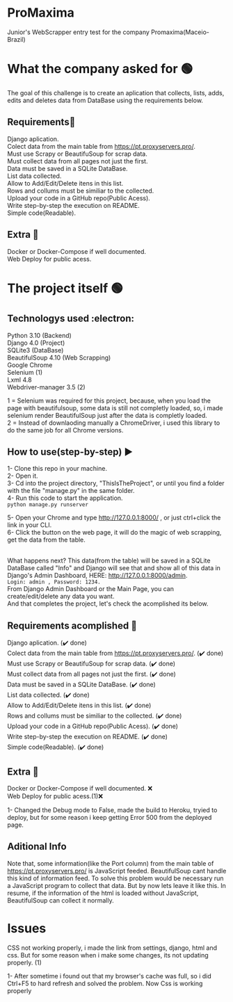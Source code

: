 # ProMaxima
Junior's WebScrapper entry test for the company Promaxima(Maceio-Brazil)

# What the company asked for  :green_circle:
The goal of this challenge is to create an aplication that collects, lists, adds, edits and deletes data from DataBase using the requirements below.

## Requirements:shopping_cart:
Django aplication. <br />
Colect data from the main table from https://pt.proxyservers.pro/. <br />
Must use Scrapy or BeautifuSoup for scrap data.<br />
Must collect data from all pages not just the first. <br />
Data must be saved in a SQLite DataBase.<br />
List data collected.<br />
Allow to Add/Edit/Delete itens in this list.<br />
Rows and collums must be similiar to the collected.<br />
Upload your code in a GitHub repo(Public Acess).<br />
Write step-by-step the execution on README.<br />
Simple code(Readable).<br />

## Extra :rocket:
Docker or Docker-Compose if well documented.<br />
Web Deploy for public acess.<br />

# The project itself :green_circle:
## Technologys used :electron:
Python 3.10 (Backend)<br />
Django 4.0 (Project)<br />
SQLite3 (DataBase)<br />
BeautifulSoup 4.10 (Web Scrapping)<br />
Google Chrome <br />
Selenium (1)<br />
Lxml 4.8 <br />
Webdriver-manager 3.5 (2)<br />



1 = Selenium was required for this project, because, when you load the page with beautifulsoup, some data is still not completly loaded, so, i made selenium render BeautifulSoup just after the data is completly loaded.<br />
2 = Instead of downlaoding manually a ChromeDriver, i used this library to do the same job for all Chrome versions.


## How to use(step-by-step) :arrow_forward:
1- Clone this repo in your machine.<br />
2- Open it.<br />
3- Cd into the project directory, "ThisIsTheProject", or until you find a folder with the file "manage.py" in the same folder. <br />
4- Run this code to start the application.<br />
```python manage.py runserver```

5- Open your Chrome and type http://127.0.0.1:8000/ , or just ctrl+click the link in your CLI.<br />
6- Click the button on the web page, it will do the magic of web scrapping, get the data from the table.<br /><br />

What happens next? This data(from the table)  will be saved in a SQLite DataBase called "Info" and Django will see that and show all of this data in Django's Admin Dashboard, HERE: http://127.0.0.1:8000/admin. <br />
```Login: admin , Password: 1234.```<br/>
From Django Admin Dashboard or the Main Page, you can create/edit/delete any data you want.<br />
And that completes the project, let's check the acomplished its below.<br />

## Requirements acomplished :brain:
Django aplication. (:heavy_check_mark: done) <br /> 
Colect data from the main table from https://pt.proxyservers.pro/. (:heavy_check_mark: done)<br />
Must use Scrapy or BeautifuSoup for scrap data. (:heavy_check_mark: done)<br />
Must collect data from all pages not just the first. (:heavy_check_mark: done)<br />
Data must be saved in a SQLite DataBase. (:heavy_check_mark: done)<br />
List data collected. (:heavy_check_mark: done)<br />
Allow to Add/Edit/Delete itens in this list. (:heavy_check_mark: done)<br />
Rows and collums must be similiar to the collected. (:heavy_check_mark: done)<br />
Upload your code in a GitHub repo(Public Acess). (:heavy_check_mark: done)<br />
Write step-by-step the execution on README. (:heavy_check_mark: done)<br />
Simple code(Readable). (:heavy_check_mark: done)<br />

## Extra :rocket:
Docker or Docker-Compose if well documented. :x:<br />
Web Deploy for public acess.(1):x:<br />

1- Changed the Debug mode to False, made the build to Heroku, tryied to deploy, but for some reason i keep getting Error 500 from the deployed page.

## Aditional Info
Note that, some information(like the Port column) from the main table of https://pt.proxyservers.pro/ is JavaScript feeded.
BeautifulSoup cant handle this kind of information feed.
To solve this problem would be necessary run a JavaScript program to collect that data. But by now lets leave it like this.
In resume, if the information of the html is loaded without JavaScript, BeautifulSoup can collect it normally.

# Issues
CSS not working properly, i made the link from settings, django, html and css. But for some reason when i make some changes, its not updating properly. (1)

1- After sometime i found out that my browser's cache was full, so i did Ctrl+F5 to hard refresh and solved the problem. Now Css is working properly

